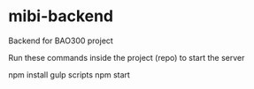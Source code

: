 # mibi-backend
Backend for BAO300 project

Run these commands inside the project (repo) to start the server

npm install
gulp scripts
npm start
